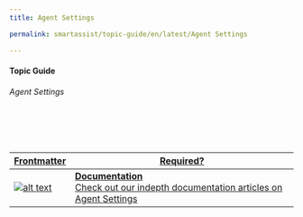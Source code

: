 ```yaml
---
title: Agent Settings

permalink: smartassist/topic-guide/en/latest/Agent Settings     

---
```

#### Topic Guide
###### Agent Settings

<br>
<br>
<br>

<a class="doc-link" target="_blank" href="https://docs.kore.ai/smartassist/user-management/agent-settings">

| Frontmatter | Required? |
|-------------|-------------|
| ![alt text](images/docIcon.svg "Title") | **Documentation**  <br /> Check out our indepth documentation articles on Agent Settings | 


</a>
